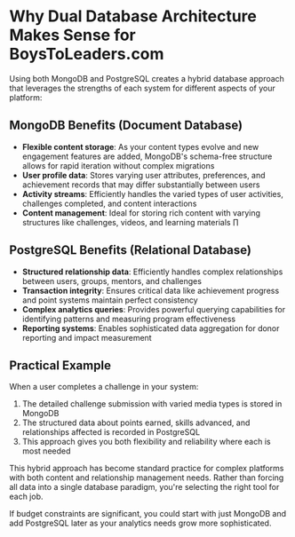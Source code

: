 # Why Dual Database Architecture Makes Sense for BoysToLeaders.com

Using both MongoDB and PostgreSQL creates a hybrid database approach that leverages the strengths of each system for different aspects of your platform:

## MongoDB Benefits (Document Database)
- **Flexible content storage**: As your content types evolve and new engagement features are added, MongoDB's schema-free structure allows for rapid iteration without complex migrations
- **User profile data**: Stores varying user attributes, preferences, and achievement records that may differ substantially between users
- **Activity streams**: Efficiently handles the varied types of user activities, challenges completed, and content interactions
- **Content management**: Ideal for storing rich content with varying structures like challenges, videos, and learning materials
∏
## PostgreSQL Benefits (Relational Database)
- **Structured relationship data**: Efficiently handles complex relationships between users, groups, mentors, and challenges
- **Transaction integrity**: Ensures critical data like achievement progress and point systems maintain perfect consistency
- **Complex analytics queries**: Provides powerful querying capabilities for identifying patterns and measuring program effectiveness
- **Reporting systems**: Enables sophisticated data aggregation for donor reporting and impact measurement

## Practical Example
When a user completes a challenge in your system:
1. The detailed challenge submission with varied media types is stored in MongoDB
2. The structured data about points earned, skills advanced, and relationships affected is recorded in PostgreSQL
3. This approach gives you both flexibility and reliability where each is most needed

This hybrid approach has become standard practice for complex platforms with both content and relationship management needs. Rather than forcing all data into a single database paradigm, you're selecting the right tool for each job.

If budget constraints are significant, you could start with just MongoDB and add PostgreSQL later as your analytics needs grow more sophisticated.